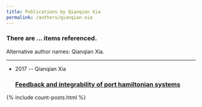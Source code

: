 ```yaml
---
title: Publications by Qianqian Xia
permalink: /authors/qianqian-xia
---
```


<h3 id="number-posts">There are ... items referenced.</h3>
<p id='info-authors'>Alternative author names: Qianqian Xia.</p>
<hr />
<ul class="post-list">
<li><span class='post-meta'>2017 -- Qianqian Xia</span><h3><a class='post-link' href="{{ site.baseurl }}/feedback-and-integrability-of-port-hamiltonian-systems">Feedback and integrability of port hamiltonian systems</a></h3></li>

</ul>
{% include count-posts.html %}
